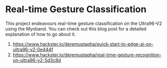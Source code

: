 # Real-time Gesture Classification
This project endeavours real-time gesture classification on the Ultra96-V2 using the Myoband.
You can check out this blog post for a detailed explanation of how to go about it.

1. https://www.hackster.io/deremustapha/quick-start-to-edge-ai-on-ultra96-v2-0e444f
2. https://www.hackster.io/deremustapha/real-time-gesture-recognition-on-ultra96-v2-5d3c8d
